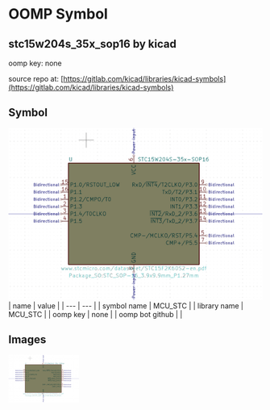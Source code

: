 # OOMP Symbol  
## stc15w204s_35x_sop16  by kicad  
  
oomp key: none  
  
source repo at: [https://gitlab.com/kicad/libraries/kicad-symbols](https://gitlab.com/kicad/libraries/kicad-symbols)  
## Symbol  
  
[![working.png](working_600.png)](working.png)  
| name | value | 
| --- | --- | 
| symbol name | MCU_STC | 
| library name | MCU_STC | 
| oomp key | none | 
| oomp bot github |  | 
## Images  
  
[![working.png](working_140.png)](working.png)  
